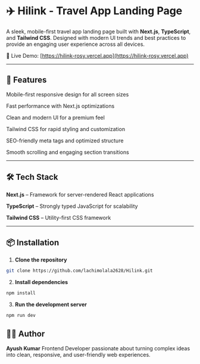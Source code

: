 # ✈️ Hilink - Travel App Landing Page

A sleek, mobile-first travel app landing page built with **Next.js**, **TypeScript**, and **Tailwind CSS**. Designed with modern UI trends and best practices to provide an engaging user experience across all devices.

🔗 Live Demo: [https://hilink-rosy.vercel.app](https://hilink-rosy.vercel.app)

---

## 🚀 Features

Mobile-first responsive design for all screen sizes

Fast performance with Next.js optimizations

Clean and modern UI for a premium feel

Tailwind CSS for rapid styling and customization

SEO-friendly meta tags and optimized structure

Smooth scrolling and engaging section transitions

---

## 🛠️ Tech Stack

**Next.js** – Framework for server-rendered React applications

**TypeScript** – Strongly typed JavaScript for scalability

**Tailwind CSS** – Utility-first CSS framework

---

## 📦 Installation

1. **Clone the repository**

```bash
git clone https://github.com/lachimolala2628/Hilink.git
```

2. **Install dependencies**

```bash
npm install
```

3. **Run the development server**

```bash
npm run dev
```


## ✍🏻 Author

**Ayush Kumar**
Frontend Developer passionate about turning complex ideas into clean, responsive, and user-friendly web experiences.